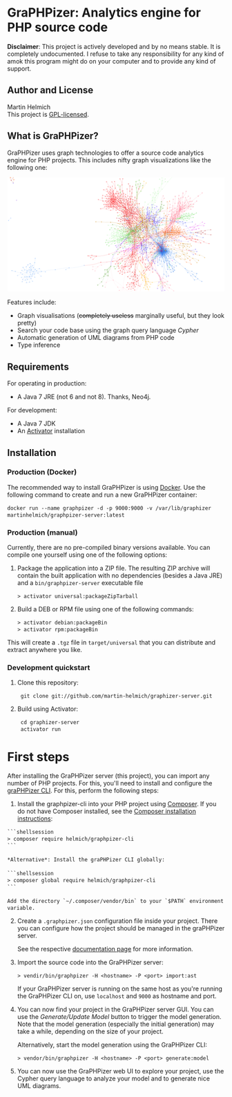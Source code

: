 GraPHPizer: Analytics engine for PHP source code
================================================

**Disclaimer**: This project is actively developed and by no means stable. It is completely undocumented. I refuse to
take any responsibility for any kind of amok this program might do on your computer and to provide any kind of support.

## Author and License

Martin Helmich  
This project is [GPL-licensed](LICENSE).

What is GraPHPizer?
-------------------

GraPHPizer uses graph technologies to offer a source code analytics engine for PHP projects. This includes nifty
graph visualizations like the following one:

![Example of GraPHPizer graph visualization](documentation/graphpizer-demo.png)

Features include:

- Graph visualisations (~~completely useless~~ marginally useful, but they look pretty)
- Search your code base using the graph query language *Cypher*
- Automatic generation of UML diagrams from PHP code
- Type inference

Requirements
------------

For operating in production:

- A Java 7 JRE (not 6 and not 8). Thanks, Neo4j.

For development:

- A Java 7 JDK
- An [Activator][activator] installation

Installation
------------

### Production (Docker)

The recommended way to install GraPHPizer is using [Docker][docker]. Use the following command to
create and run a new GraPHPizer container:

    docker run --name graphpizer -d -p 9000:9000 -v /var/lib/graphizer martinhelmich/graphpizer-server:latest

### Production (manual)

Currently, there are no pre-compiled binary versions available. You can compile one yourself using one of the following options:

1.  Package the application into a ZIP file. The resulting ZIP archive will contain the built application with no dependencies (besides a Java JRE) and a `bin/graphpizer-server` executable file

    ```shellsession
    > activator universal:packageZipTarball
    ```

2.  Build a DEB or RPM file using one of the following commands:

    ```shellsession
    > activator debian:packageBin
    > activator rpm:packageBin
    ```

This will create a `.tgz` file in `target/universal` that you can distribute and extract anywhere you like.

### Development quickstart

1. Clone this repository:

        git clone git://github.com/martin-helmich/graphizer-server.git

2. Build using Activator:

        cd graphizer-server
        activator run

# First steps

After installing the GraPHPizer server (this project), you can import any number of PHP projects. For this, you'll need to install and configure the [graPHPizer CLI][cli]. For this, perform the following steps:

1.   Install the graphpizer-cli into your PHP project using [Composer][composer]. If you do not have Composer installed, see the [Composer installation instructions][composerinstall]:

    ```shellsession
    > composer require helmich/graphpizer-cli
    ```

    *Alternative*: Install the graPHPizer CLI globally:

    ```shellsession
    > composer global require helmich/graphpizer-cli
    ```

    Add the directory `~/.composer/vendor/bin` to your `$PATH` environment variable.

2.  Create a `.graphpizer.json` configuration file inside your project. There you can configure how the project should be managed in the graPHPizer server.

    See the respective [documentation page][jsonconfig] for more information.

3.  Import the source code into the GraPHPizer server:

    ```shellsession
    > vendir/bin/graphpizer -H <hostname> -P <port> import:ast
    ```

    If your GraPHPizer server is running on the same host as you're running the GraPHPizer CLI on, use `localhost` and `9000` as hostname and port.

4.  You can now find your project in the GraPHPizer server GUI. You can use the *Generate/Update Model* button to trigger the model generation. Note that the model generation (especially the initial generation) may take a while, depending on the size of your project.

    Alternatively, start the model generation using the GraPHPizer CLI:

    ```shellsession
    > vendor/bin/graphpizer -H <hostname> -P <port> generate:model
    ```

5.  You can now use the GraPHPizer web UI to explore your project, use the Cypher query language to analyze your model and to generate nice UML diagrams.

[activator]: https://www.typesafe.com/activator/download
[cli]: https://github.com/martin-helmich/graphpizer-cli
[composer]: http://getcomposer.org
[composerinstall]: https://getcomposer.org/doc/00-intro.md#installation-linux-unix-osx
[docker]: https://www.docker.com
[jsonconfig]: https://github.com/martin-helmich/graphpizer-server/wiki/Source-import-configuration
